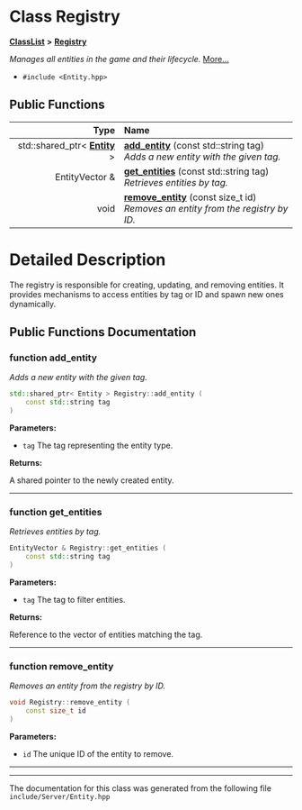 

# Class Registry



[**ClassList**](annotated.md) **>** [**Registry**](classRegistry.md)



_Manages all entities in the game and their lifecycle._ [More...](#detailed-description)

* `#include <Entity.hpp>`





































## Public Functions

| Type | Name |
| ---: | :--- |
|  std::shared\_ptr&lt; [**Entity**](classEntity.md) &gt; | [**add\_entity**](#function-add_entity) (const std::string tag) <br>_Adds a new entity with the given tag._  |
|  EntityVector & | [**get\_entities**](#function-get_entities) (const std::string tag) <br>_Retrieves entities by tag._  |
|  void | [**remove\_entity**](#function-remove_entity) (const size\_t id) <br>_Removes an entity from the registry by ID._  |




























# Detailed Description


The registry is responsible for creating, updating, and removing entities. It provides mechanisms to access entities by tag or ID and spawn new ones dynamically. 


    
## Public Functions Documentation




### function add\_entity 

_Adds a new entity with the given tag._ 
```C++
std::shared_ptr< Entity > Registry::add_entity (
    const std::string tag
) 
```





**Parameters:**


* `tag` The tag representing the entity type. 



**Returns:**

A shared pointer to the newly created entity. 





        

<hr>



### function get\_entities 

_Retrieves entities by tag._ 
```C++
EntityVector & Registry::get_entities (
    const std::string tag
) 
```





**Parameters:**


* `tag` The tag to filter entities. 



**Returns:**

Reference to the vector of entities matching the tag. 





        

<hr>



### function remove\_entity 

_Removes an entity from the registry by ID._ 
```C++
void Registry::remove_entity (
    const size_t id
) 
```





**Parameters:**


* `id` The unique ID of the entity to remove. 




        

<hr>

------------------------------
The documentation for this class was generated from the following file `include/Server/Entity.hpp`


